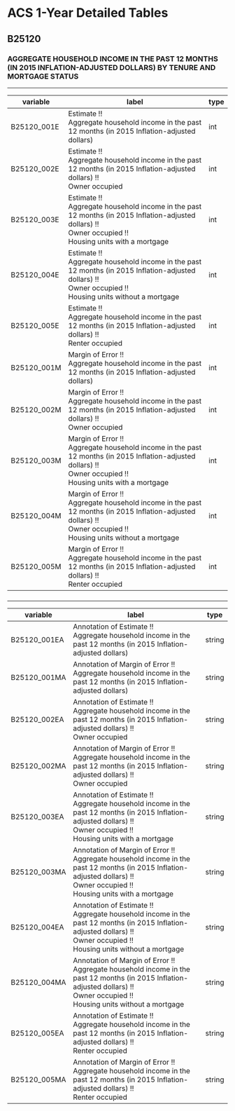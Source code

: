 # ACS 1-Year Detailed Tables

## B25120

### AGGREGATE HOUSEHOLD INCOME IN THE PAST 12 MONTHS (IN 2015 INFLATION-ADJUSTED DOLLARS) BY TENURE AND MORTGAGE STATUS

___

| variable | label | type |
| ----- | ----- | ----- |
| B25120_001E | Estimate !!<br>Aggregate household income in the past 12 months (in 2015 Inflation-adjusted dollars) | int |
| B25120_002E | Estimate !!<br>Aggregate household income in the past 12 months (in 2015 Inflation-adjusted dollars) !!<br>Owner occupied | int |
| B25120_003E | Estimate !!<br>Aggregate household income in the past 12 months (in 2015 Inflation-adjusted dollars) !!<br>Owner occupied !!<br>Housing units with a mortgage | int |
| B25120_004E | Estimate !!<br>Aggregate household income in the past 12 months (in 2015 Inflation-adjusted dollars) !!<br>Owner occupied !!<br>Housing units without a mortgage | int |
| B25120_005E | Estimate !!<br>Aggregate household income in the past 12 months (in 2015 Inflation-adjusted dollars) !!<br>Renter occupied | int |
| B25120_001M | Margin of Error !!<br>Aggregate household income in the past 12 months (in 2015 Inflation-adjusted dollars) | int |
| B25120_002M | Margin of Error !!<br>Aggregate household income in the past 12 months (in 2015 Inflation-adjusted dollars) !!<br>Owner occupied | int |
| B25120_003M | Margin of Error !!<br>Aggregate household income in the past 12 months (in 2015 Inflation-adjusted dollars) !!<br>Owner occupied !!<br>Housing units with a mortgage | int |
| B25120_004M | Margin of Error !!<br>Aggregate household income in the past 12 months (in 2015 Inflation-adjusted dollars) !!<br>Owner occupied !!<br>Housing units without a mortgage | int |
| B25120_005M | Margin of Error !!<br>Aggregate household income in the past 12 months (in 2015 Inflation-adjusted dollars) !!<br>Renter occupied | int |
### 

___

| variable | label | type |
| ----- | ----- | ----- |
| B25120_001EA | Annotation of Estimate !!<br>Aggregate household income in the past 12 months (in 2015 Inflation-adjusted dollars) | string |
| B25120_001MA | Annotation of Margin of Error !!<br>Aggregate household income in the past 12 months (in 2015 Inflation-adjusted dollars) | string |
| B25120_002EA | Annotation of Estimate !!<br>Aggregate household income in the past 12 months (in 2015 Inflation-adjusted dollars) !!<br>Owner occupied | string |
| B25120_002MA | Annotation of Margin of Error !!<br>Aggregate household income in the past 12 months (in 2015 Inflation-adjusted dollars) !!<br>Owner occupied | string |
| B25120_003EA | Annotation of Estimate !!<br>Aggregate household income in the past 12 months (in 2015 Inflation-adjusted dollars) !!<br>Owner occupied !!<br>Housing units with a mortgage | string |
| B25120_003MA | Annotation of Margin of Error !!<br>Aggregate household income in the past 12 months (in 2015 Inflation-adjusted dollars) !!<br>Owner occupied !!<br>Housing units with a mortgage | string |
| B25120_004EA | Annotation of Estimate !!<br>Aggregate household income in the past 12 months (in 2015 Inflation-adjusted dollars) !!<br>Owner occupied !!<br>Housing units without a mortgage | string |
| B25120_004MA | Annotation of Margin of Error !!<br>Aggregate household income in the past 12 months (in 2015 Inflation-adjusted dollars) !!<br>Owner occupied !!<br>Housing units without a mortgage | string |
| B25120_005EA | Annotation of Estimate !!<br>Aggregate household income in the past 12 months (in 2015 Inflation-adjusted dollars) !!<br>Renter occupied | string |
| B25120_005MA | Annotation of Margin of Error !!<br>Aggregate household income in the past 12 months (in 2015 Inflation-adjusted dollars) !!<br>Renter occupied | string |

